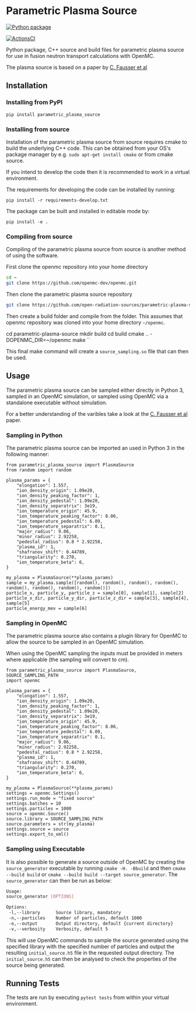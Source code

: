 # Parametric Plasma Source

[![Python package](https://github.com/open-radiation-sources/parametric-plasma-source/workflows/python_package/badge.svg)](https://pypi.org/project/parametric-plasma-source/)

[![ActionsCI](https://github.com/open-radiation-sources/parametric-plasma-source/workflows/python_package/badge.svg)](https://github.com/open-radiation-sources/parametric-plasma-source/actions?query=workflow%3Apython_package)

Python package, C++ source and build files for parametric plasma source for use
in fusion neutron transport calculations with OpenMC.

The plasma source is based on a paper by [C. Fausser et al](https://www.sciencedirect.com/science/article/pii/S0920379612000853)

## Installation

### Installing from PyPI

```pip install parametric_plasma_source```

### Installing from source

Installation of the parametric plasma source from source requires cmake to
build the underlying C++ code. This can be obtained from your OS's package
manager by e.g. `sudo apt-get install cmake` or from cmake source.

If you intend to develop the code then it is recommended to work in a virtual
environment.

The requirements for developing the code can be installed by running:

```pip install -r requirements-develop.txt```

The package can be built and installed in editable mode by:

```pip install -e .```

### Compiling from source

Compiling of the parametric plasma source from source is another method of
using the software.

First clone the openmc repository into your home directory
```bash
cd ~
git clone https://github.com/openmc-dev/openmc.git
```
Then clone the parametric plasma source repository

```bash
git clone https://github.com/open-radiation-sources/parametric-plasma-source.git
```

Then create a build folder and compile from the folder. This assumes that
openmc repository was cloned into your home directory ```~/openmc```.

cd parametric-plasma-source
mkdir build
cd build
cmake .. -DOPENMC_DIR=~/openmc
make
``

This final make command will create a ```source_sampling.so``` file that can
then be used.

## Usage

The parametric plasma source can be sampled either directly in Python 3,
sampled in an OpenMC simulation, or sampled using OpenMC via a standalone
executable without simulation.

For a better understanding of the varibles take a look at the [C. Fausser et al](https://www.sciencedirect.com/science/article/pii/S0920379612000853) paper.

### Sampling in Python

The parametric plasma source can be imported an used in Python 3 in the
following manner:

```[python]
from parametric_plasma_source import PlasmaSource
from random import random

plasma_params = {
    "elongation": 1.557,
    "ion_density_origin": 1.09e20,
    "ion_density_peaking_factor": 1,
    "ion_density_pedestal": 1.09e20,
    "ion_density_separatrix": 3e19,
    "ion_temperature_origin": 45.9,
    "ion_temperature_peaking_factor": 8.06,
    "ion_temperature_pedestal": 6.09,
    "ion_temperature_separatrix": 0.1,
    "major_radius": 9.06,
    "minor_radius": 2.92258,
    "pedestal_radius": 0.8 * 2.92258,
    "plasma_id": 1,
    "shafranov_shift": 0.44789,
    "triangularity": 0.270,
    "ion_temperature_beta": 6,
}

my_plasma = PlasmaSource(**plasma_params)
sample = my_plasma.sample([random(), random(), random(), random(), random(), random(), random(), random()])
particle_x, particle_y, particle_z = sample[0], sample[1], sample[2]
particle_x_dir, particle_y_dir, particle_z_dir = sample[3], sample[4], sample[5]
particle_energy_mev = sample[6]
```

### Sampling in OpenMC

The parametric plasma source also contains a plugin library for OpenMC to allow
the source to be sampled in an OpenMC simulation.

When using the OpenMC sampling the inputs must be provided in meters where
applicable (the sampling will convert to cm).

```[python]
from parametric_plasma_source import PlasmaSource, SOURCE_SAMPLING_PATH
import openmc

plasma_params = {
    "elongation": 1.557,
    "ion_density_origin": 1.09e20,
    "ion_density_peaking_factor": 1,
    "ion_density_pedestal": 1.09e20,
    "ion_density_separatrix": 3e19,
    "ion_temperature_origin": 45.9,
    "ion_temperature_peaking_factor": 8.06,
    "ion_temperature_pedestal": 6.09,
    "ion_temperature_separatrix": 0.1,
    "major_radius": 9.06,
    "minor_radius": 2.92258,
    "pedestal_radius": 0.8 * 2.92258,
    "plasma_id": 1,
    "shafranov_shift": 0.44789,
    "triangularity": 0.270,
    "ion_temperature_beta": 6,
}

my_plasma = PlasmaSource(**plasma_params)
settings = openmc.Settings()
settings.run_mode = "fixed source"
settings.batches = 10
settings.particles = 1000
source = openmc.Source()
source.library = SOURCE_SAMPLING_PATH
source.parameters = str(my_plasma)
settings.source = source
settings.export_to_xml()
```

### Sampling using Executable

It is also possible to generate a source outside of OpenMC by creating the
`source_generator` executable by running `cmake -H. -Bbuild` and then
`cmake --build build` or `cmake --build build --target source_generator`. The
`source_generator` can then be run as below:

```bash
Usage:
source_generator [OPTIONS]

Options:
 -l,--library      Source library, mandatory
 -n,--particles    Number of particles, default 1000
 -o,--output       Output directory, default {current directory}
 -v,--verbosity    Verbosity, default 5
 ```

This will use OpenMC commands to sample the source generated using the
specified library with the specified number of particles and output the
resulting `initial_source.h5` file in the requested output directory. The
`initial_source.h5` can then be analysed to check the properties of the source
being generated.

## Running Tests

The tests are run by executing `pytest tests` from within your virtual
environment.
